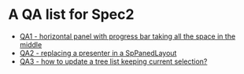 # A QA list for Spec2

- [QA1 - horizontal panel with progress bar taking all the space in the middle](qa001.md)
- [QA2 - replacing a presenter in a SpPanedLayout](qa002.md)
- [QA3 - how to update a tree list keeping current selection?](qa003.md)
